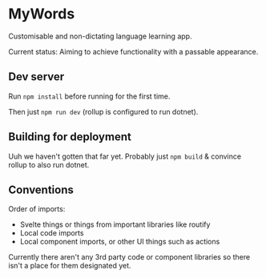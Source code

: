 # MyWords

Customisable and non-dictating language learning app.

Current status: Aiming to achieve functionality with a passable appearance.

## Dev server

Run `npm install` before running for the first time.

Then just `npm run dev` (rollup is configured to run dotnet).

## Building for deployment

Uuh we haven't gotten that far yet. Probably just `npm build` & convince rollup to also run dotnet.

## Conventions

Order of imports:

- Svelte things or things from important libraries like routify
- Local code imports
- Local component imports, or other UI things such as actions

Currently there aren't any 3rd party code or component libraries so there isn't a place for them designated yet.